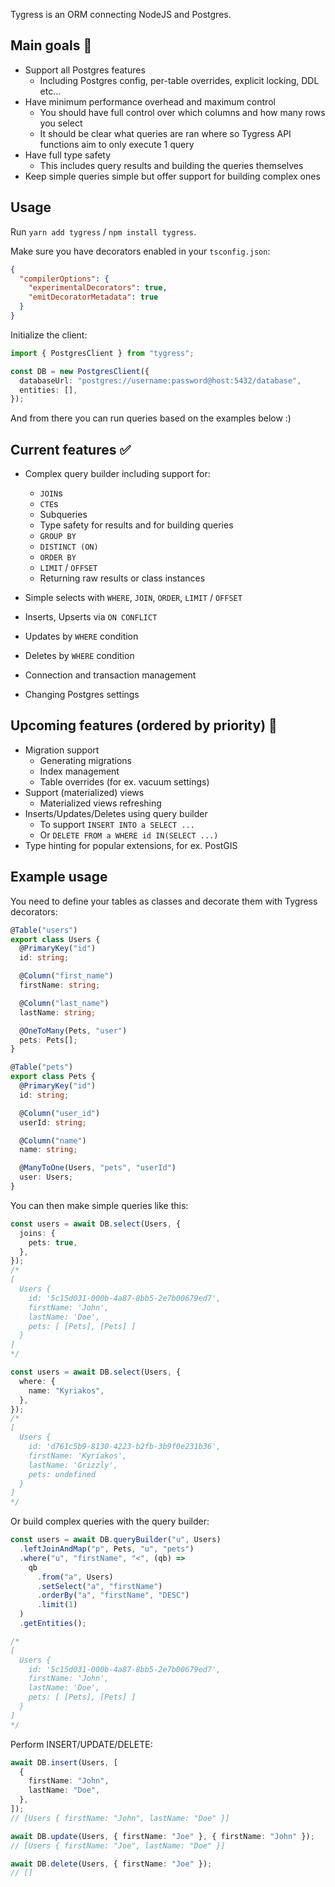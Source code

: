 Tygress is an ORM connecting NodeJS and Postgres.

## Main goals 🎯

- Support all Postgres features
  - Including Postgres config, per-table overrides, explicit locking, DDL etc...
- Have minimum performance overhead and maximum control
  - You should have full control over which columns and how many rows you select
  - It should be clear what queries are ran where so Tygress API functions aim to only execute 1 query
- Have full type safety
  - This includes query results and building the queries themselves
- Keep simple queries simple but offer support for building complex ones

## Usage

Run `yarn add tygress` / `npm install tygress`.

Make sure you have decorators enabled in your `tsconfig.json`:

```json
{
  "compilerOptions": {
    "experimentalDecorators": true,
    "emitDecoratorMetadata": true
  }
}
```

Initialize the client:

```typescript
import { PostgresClient } from "tygress";

const DB = new PostgresClient({
  databaseUrl: "postgres://username:password@host:5432/database",
  entities: [],
});
```

And from there you can run queries based on the examples below :)

## Current features ✅

- Complex query builder including support for:

  - `JOIN`s
  - `CTE`s
  - Subqueries
  - Type safety for results and for building queries
  - `GROUP BY`
  - `DISTINCT (ON)`
  - `ORDER BY`
  - `LIMIT` / `OFFSET`
  - Returning raw results or class instances

- Simple selects with `WHERE`, `JOIN`, `ORDER`, `LIMIT` / `OFFSET`
- Inserts, Upserts via `ON CONFLICT`
- Updates by `WHERE` condition
- Deletes by `WHERE` condition
- Connection and transaction management
- Changing Postgres settings

## Upcoming features (ordered by priority) 🚧

- Migration support
  - Generating migrations
  - Index management
  - Table overrides (for ex. vacuum settings)
- Support (materialized) views
  - Materialized views refreshing
- Inserts/Updates/Deletes using query builder
  - To support `INSERT INTO a SELECT ...`
  - Or `DELETE FROM a WHERE id IN(SELECT ...)`
- Type hinting for popular extensions, for ex. PostGIS

## Example usage

You need to define your tables as classes and decorate them with Tygress decorators:

```typescript
@Table("users")
export class Users {
  @PrimaryKey("id")
  id: string;

  @Column("first_name")
  firstName: string;

  @Column("last_name")
  lastName: string;

  @OneToMany(Pets, "user")
  pets: Pets[];
}

@Table("pets")
export class Pets {
  @PrimaryKey("id")
  id: string;

  @Column("user_id")
  userId: string;

  @Column("name")
  name: string;

  @ManyToOne(Users, "pets", "userId")
  user: Users;
}
```

You can then make simple queries like this:

```typescript
const users = await DB.select(Users, {
  joins: {
    pets: true,
  },
});
/*
[
  Users {
    id: '5c15d031-000b-4a87-8bb5-2e7b00679ed7',
    firstName: 'John',
    lastName: 'Doe',
    pets: [ [Pets], [Pets] ]
  }
]
*/

const users = await DB.select(Users, {
  where: {
    name: "Kyriakos",
  },
});
/*
[
  Users {
    id: 'd761c5b9-8130-4223-b2fb-3b9f0e231b36',
    firstName: 'Kyriakos',
    lastName: 'Grizzly',
    pets: undefined
  }
]
*/
```

Or build complex queries with the query builder:

```typescript
const users = await DB.queryBuilder("u", Users)
  .leftJoinAndMap("p", Pets, "u", "pets")
  .where("u", "firstName", "<", (qb) =>
    qb
      .from("a", Users)
      .setSelect("a", "firstName")
      .orderBy("a", "firstName", "DESC")
      .limit(1)
  )
  .getEntities();

/*
[
  Users {
    id: '5c15d031-000b-4a87-8bb5-2e7b00679ed7',
    firstName: 'John',
    lastName: 'Doe',
    pets: [ [Pets], [Pets] ]
  }
]
*/
```

Perform INSERT/UPDATE/DELETE:

```typescript
await DB.insert(Users, [
  {
    firstName: "John",
    lastName: "Doe",
  },
]);
// [Users { firstName: "John", lastName: "Doe" }]

await DB.update(Users, { firstName: "Joe" }, { firstName: "John" });
// [Users { firstName: "Joe", lastName: "Doe" }]

await DB.delete(Users, { firstName: "Joe" });
// []
```
